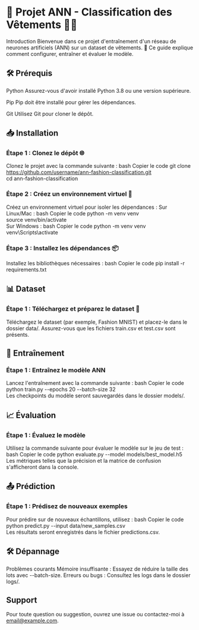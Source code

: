 # 🌟 Projet ANN - Classification des Vêtements 👕👗
Introduction
Bienvenue dans ce projet d'entraînement d'un réseau de neurones artificiels (ANN) sur un dataset de vêtements. 🚀 Ce guide explique comment configurer, entraîner et évaluer le modèle.

## 🛠️ Prérequis
Python
Assurez-vous d'avoir installé Python 3.8 ou une version supérieure.

Pip
Pip doit être installé pour gérer les dépendances.

Git
Utilisez Git pour cloner le dépôt.

## 📥 Installation
### Étape 1 : Clonez le dépôt 🌐
Clonez le projet avec la commande suivante :
bash
Copier le code
git clone https://github.com/username/ann-fashion-classification.git  
cd ann-fashion-classification  
### Étape 2 : Créez un environnement virtuel 🐾
Créez un environnement virtuel pour isoler les dépendances :
Sur Linux/Mac :
bash
Copier le code
python -m venv venv  
source venv/bin/activate  
Sur Windows :
bash
Copier le code
python -m venv venv  
venv\Scripts\activate  
### Étape 3 : Installez les dépendances 📦
Installez les bibliothèques nécessaires :
bash
Copier le code
pip install -r requirements.txt  
## 📊 Dataset
### Étape 1 : Téléchargez et préparez le dataset 📂
Téléchargez le dataset (par exemple, Fashion MNIST) et placez-le dans le dossier data/.
Assurez-vous que les fichiers train.csv et test.csv sont présents.
## 🚀 Entraînement
### Étape 1 : Entraînez le modèle ANN
Lancez l'entraînement avec la commande suivante :
bash
Copier le code
python train.py --epochs 20 --batch-size 32  
Les checkpoints du modèle seront sauvegardés dans le dossier models/.
## 📈 Évaluation
### Étape 1 : Évaluez le modèle
Utilisez la commande suivante pour évaluer le modèle sur le jeu de test :
bash
Copier le code
python evaluate.py --model models/best_model.h5  
Les métriques telles que la précision et la matrice de confusion s'afficheront dans la console.
## 📤 Prédiction
### Étape 1 : Prédisez de nouveaux exemples
Pour prédire sur de nouveaux échantillons, utilisez :
bash
Copier le code
python predict.py --input data/new_samples.csv  
Les résultats seront enregistrés dans le fichier predictions.csv.
## 🛠️ Dépannage
Problèmes courants
Mémoire insuffisante : Essayez de réduire la taille des lots avec --batch-size.
Erreurs ou bugs : Consultez les logs dans le dossier logs/.
## Support
Pour toute question ou suggestion, ouvrez une issue ou contactez-moi à email@example.com.

